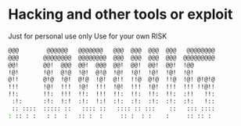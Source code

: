 # Hacking and other tools or exploit

Just for personal use only
Use for your own RISK 

```bash                                                             
@@@        @@@@@@   @@@@@@@   @@@  @@@  @@@  @@@   @@@@@@@@  
@@@       @@@@@@@@  @@@@@@@@  @@@  @@@  @@@  @@@  @@@@@@@@@  
@@!       @@!  @@@  @@!  @@@  @@!  @@!  @@!  @@!  !@@        
!@!       !@!  @!@  !@!  @!@  !@!  !@!  !@!  !@!  !@!        
@!!       @!@  !@!  @!@  !@!  @!!  !!@  @!@  !!@  !@! @!@!@  
!!!       !@!  !!!  !@!  !!!  !@!  !!!  !@!  !!!  !!! !!@!!  
!!:       !!:  !!!  !!:  !!!  !!:  !!:  !!:  !!:  :!!   !!:  
 :!:      :!:  !:!  :!:  !:!  :!:  :!:  :!:  :!:  :!:   !::  
 :: ::::  ::::: ::   :::: ::   :::: :: :::    ::   ::: ::::  
: :: : :   : :  :   :: :  :     :: :  : :    :     :: :: :   

```
